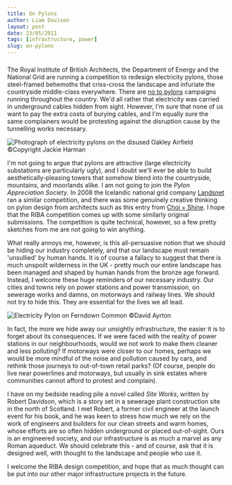 ```yaml
---
title: On Pylons
author: Liam Davison
layout: post
date: 23/05/2011
tags: [infrastructure, power]
slug: on-pylons
---
```

#####

The Royal Institute of British Architects, the Department of Energy and the National Grid are running a competition to redesign electricity pylons, those steel-framed behemoths that criss-cross the landscape and infuriate the countryside middle-class everywhere. There are [no to pylons](http://www.no-moor-pylons.co.uk "no moor pylons") campaigns running throughout the country. We'd all rather that electricity was carried in underground cables hidden from sight. However, I'm sure that none of us want to pay the extra costs of burying cables, and I'm equally sure the same complainers would be protesting against the disruption cause by the tunnelling works necessary.

![Photograph of electricity pylons on the disused Oakley Airfield](assets/pylons.jpg)  
©Copyright Jackie Harman

I'm not going to argue that pylons are attractive (large electricity substations are particularly ugly), and I doubt we'll ever be able to build aesthetically-pleasing towers that somehow blend into the countryside, mountains, and moorlands alike. I am not going to join the _Pylon Appreciation Society_. In 2008 the Icelandic national grid company [Landsnet](http://landsnet.is/ "Landset, Iceland's national electricity grid") ran a similar competition, and there was some genuinely creative thinking on pylon design from architects such as this entry from [Choi + Shine](http://www.choishine.com/Giants.html "Landsnet competition entry"). I hope that the RIBA competition comes up with some similarly original submissions. The competition is quite technical, however, so a few pretty sketches from me are not going to win anything.

What really annoys me, however, is this all-persuasive notion that we should be hiding our industry completely, and that our landscape must remain 'unsullied' by human hands. It is of course a fallacy to suggest that there is much unspoilt wilderness in the UK - pretty much our entire landscape has been managed and shaped by human hands from the bronze age forward. Instead, I welcome these huge reminders of our necessary industry. Our cities and towns rely on power stations and power transmission, on sewerage works and damns, on motorways and railway lines. We should not try to hide this. They are essential for the lives we all lead.

![Electricity Pylon on Ferndown Common](assets/pylon-ayrton.jpg)
©David Ayrton

In fact, the more we hide away our unsightly infrastructure, the easier it is to forget about its consequences. If we were faced with the reality of power stations in our neighbourhoods, would we not work to make them cleaner and less polluting? If motorways were closer to our homes, perhaps we would be more mindful of the noise and pollution caused by cars, and rethink those journeys to out-of-town retail parks? (Of course, people do live near powerlines and motorways, but usually in sink estates where communities cannot afford to protest and complain).

I have on my bedside reading pile a novel called _Site Works_, written by Robert Davidson, which is a story set in a sewerage plant construction site in the north of Scotland. I met Robert, a former civil engineer at the launch event for his book, and he was keen to stress how much we rely on the work of engineers and builders for our clean streets and warm homes, whose efforts are so often hidden underground or placed out-of-sight. Ours is an engineered society, and our infrastructure is as much a marvel as any Roman aqueduct. We should celebrate this - and of course, ask that it is designed well, with thought to the landscape and people who use it.

I welcome the RIBA design competition, and hope that as much thought can be put into our other major infrastructure projects in the future.
